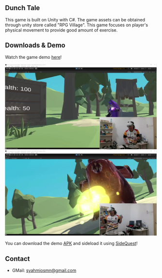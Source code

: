 ## Dunch Tale
This game is built on Unity with C#. The game assets can be obtained through unity store called "RPG Village". This game focuses on player's physical movement to provide good amount of exercise.

## Downloads & Demo 

Watch the game demo [here](https://www.youtube.com/watch?v=PH1ggkIzTDY)!

<img src="Demo/DunchTale1.png" width="500"> <img src="Demo/DunchTale2.png" width="500">

You can download the demo [APK](https://github.com/syahmiosmn/DunchTale/blob/main/Demo/DunchTale.apk) and sideload it using  [SideQuest](https://sidequestvr.com/)! 

## Contact

* GMail: syahmiosmn@gmail.com